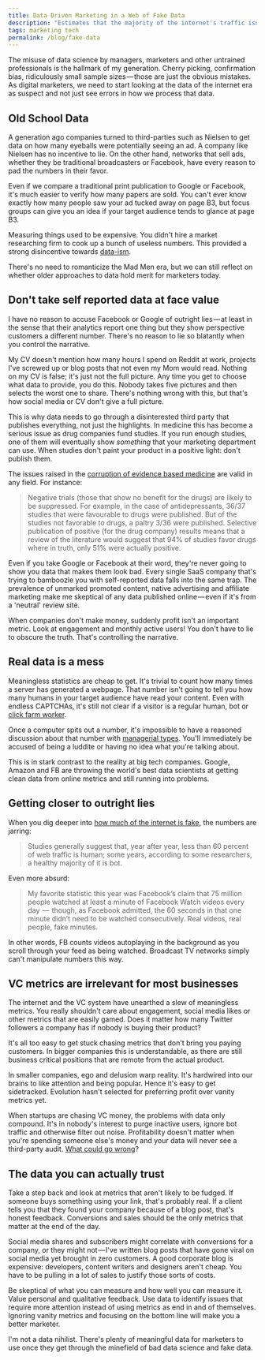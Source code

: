 ```yaml
---
title: Data Driven Marketing in a Web of Fake Data 
description: "Estimates that the majority of the internet's traffic isn't human shouldn't put marketers off of being data-driven. Instead focus on the metrics that matter and learn what to be sceptical of."
tags: marketing tech
permalink: /blog/fake-data
---
```



The misuse of data science by managers, marketers and other untrained professionals is the hallmark of my generation. Cherry picking, confirmation bias, ridiculously small sample sizes&#x200A;—&#x200A;those are just the obvious mistakes. As digital marketers, we need to start looking at the data of the internet era as suspect and not just see errors in how we process that data. 

## Old School Data 

A generation ago companies turned to third-parties such as Nielsen to get data on how many eyeballs were potentially seeing an ad. A company like Nielsen has no incentive to lie. On the other hand, networks that sell ads, whether they be traditional broadcasters or Facebook, have every reason to pad the numbers in their favor. 

Even if we compare a traditional print publication to Google or Facebook, it's much easier to verify how many papers are sold. You can't ever know exactly how many people saw your ad tucked away on page B3, but focus groups can give you an idea if your target audience tends to glance at page B3. 

Measuring things used to be expensive. You didn't hire a market researching firm to cook up a bunch of useless numbers. This provided a strong disincentive towards [data-ism][adt]. 

There's no need to romanticize the Mad Men era, but we can still reflect on whether older approaches to data hold merit for marketers today. 

## Don't take self reported data at face value 

I have no reason to accuse Facebook or Google of outright lies&#x200A;—&#x200A;at least in the sense that their analytics report one thing but they show perspective customers a different number. There's no reason to lie so blatantly when you control the narrative. 

My CV doesn't mention how many hours I spend on Reddit at work, projects I've screwed up or blog posts that not even my Mom would read. Nothing on my CV is false; it's just not the full picture. Any time you get to choose what data to provide, you do this. Nobody takes five pictures and then selects the worst one to share. There's nothing wrong with this, but that's how social media or CV don't give a full picture. 

This is why data needs to go through a disinterested third party that publishes everything, not just the highlights. In medicine this has become a serious issue as drug companies fund studies. If you run enough studies, one of them will eventually show *something* that your marketing department can use. When studies don't paint your product in a positive light: don't publish them. 

The issues raised in the [corruption of evidence based medicine][cem] are valid in any field. For instance:  

> Negative trials (those that show no benefit for the drugs) are likely to be suppressed. For example, in the case of antidepressants, 36/37 studies that were favourable to drugs were published. But of the studies not favorable to drugs, a paltry 3/36 were published. Selective publication of positive (for the drug company) results means that a review of the literature would suggest that 94% of studies favor drugs where in truth, only 51% were actually positive.

Even if you take Google or Facebook at their word, they're never going to show you data that makes them look bad. Every single SaaS company that's trying to bamboozle you with self-reported data falls into the same trap. The prevalence of unmarked promoted content, native advertising and affiliate marketing make me skeptical of any data published online&#x200A;—&#x200A;even if it's from a 'neutral' review site. 

When companies don't make money, suddenly profit isn't an important metric. Look at engagement and monthly active users! You don't have to lie to obscure the truth. That's controlling the narrative.   

## Real data is a mess 

Meaningless statistics are cheap to get. It's trivial to count how many times a server has generated a webpage. That number isn't going to tell you how many humans in your target audience have read your content. Even with endless CAPTCHAs, it's still not clear if a visitor is a regular human, bot or [click farm worker][cfw].

Once a computer spits out a number, it's impossible to have a reasoned discussion about that number with [managerial types][iyi]. You'll immediately be accused of being a luddite or having no idea what you're talking about. 

This is in stark contrast to the reality at big tech companies. Google, Amazon and FB are throwing the world's best data scientists at getting clean data from online metrics and still running into problems. 

## Getting closer to outright lies 

When you dig deeper into [how much of the internet is fake][mif], the numbers are jarring: 

> Studies generally suggest that, year after year, less than 60 percent of web traffic is human; some years, according to some researchers, a healthy majority of it is bot. 

Even more absurd: 

> My favorite statistic this year was Facebook’s claim that 75 million people watched at least a minute of Facebook Watch videos every day &#x200A;—&#x200A; though, as Facebook admitted, the 60 seconds in that one minute didn’t need to be watched consecutively. Real videos, real people, fake minutes.

In other words, FB counts videos autoplaying in the background as you scroll through your feed as being watched. Broadcast TV networks simply can't manipulate numbers this way. 

## VC metrics are irrelevant for most businesses 

The internet and the VC system have unearthed a slew of meaningless metrics. You really shouldn't care about engagement, social media likes or other metrics that are easily gamed. Does it matter how many Twitter followers a company has if nobody is buying their product? 

It's all too easy to get stuck chasing metrics that don't bring you paying customers. In bigger companies this is understandable, as there are still business critical positions that are remote from the actual product. 

In smaller companies, ego and delusion warp reality. It's hardwired into our brains to like attention and being popular. Hence it's easy to get sidetracked. Evolution hasn't selected for preferring profit over vanity metrics yet. 

When startups are chasing VC money, the problems with data only compound. It's in nobody's interest to purge inactive users, ignore bot traffic and otherwise filter out noise. Profitability doesn't matter when you're spending someone else's money and your data will never see a third-party audit. [What could go wrong][ter]? 

## The data you can actually trust 

Take a step back and look at metrics that aren't likely to be fudged. If someone buys something using your link, that's probably real. If a client tells you that they found your company because of a blog post, that's honest feedback. Conversions and sales should be the only metrics that matter at the end of the day. 

Social media shares and subscribers might correlate with conversions for a company, or they might not&#x200A;—&#x200A;I've written blog posts that have gone viral on social media yet brought in zero customers. A good corporate blog is expensive: developers, content writers and designers aren't cheap. You have to be pulling in a lot of sales to justify those sorts of costs. 

Be skeptical of what you can measure and how well you can measure it. Value personal and qualitative feedback. Use data to identify issues that require more attention instead of using metrics as end in and of themselves. Ignoring vanity metrics and focusing on the bottom line will make you a better marketer.  

I'm not a data nihilist. There's plenty of meaningful data for marketers to use once they get through the minefield of bad data science and fake data. 

[adt]: /blog/dataism "The Absurdity of Data-ism"
[cem]: https://medium.com/@drjasonfung/the-corruption-of-evidence-based-medicine-killing-for-profit-41f2812b8704 "The Corruption of Evidence Based Medicine"
[cfw]: https://kotaku.com/inside-chinese-click-farms-1795287821 "Inside a Chinese Click Farm"
[iyi]: https://medium.com/incerto/the-intellectual-yet-idiot-13211e2d0577 "Intellectual Yet Idiot"
[mif]: http://nymag.com/intelligencer/2018/12/how-much-of-the-internet-is-fake.html "How Much of the Internet is Fake?"
[ter]: https://www.vanityfair.com/news/2016/09/elizabeth-holmes-theranos-exclusive "Theranos"